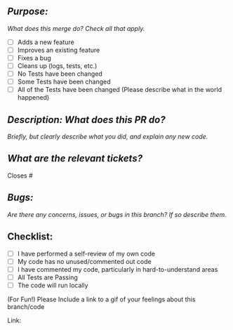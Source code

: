 ## *Purpose:*
*What does this merge do? Check all that apply.*
- [ ] Adds a new feature
- [ ] Improves an existing feature
- [ ] Fixes a bug
- [ ] Cleans up (logs, tests, etc.)
- [ ] No Tests have been changed
- [ ] Some Tests have been changed
- [ ] All of the Tests have been changed (Please describe what in the world happened)

## *Description: What does this PR do?*
*Briefly, but clearly describe what you did, and explain any new code.*


## *What are the relevant tickets?*
Closes #


## *Bugs:*
*Are there any concerns, issues, or bugs in this branch? If so describe them.*


## Checklist:
- [ ] I have performed a self-review of my own code
- [ ] My code has no unused/commented out code
- [ ] I have commented my code, particularly in hard-to-understand areas
- [ ] All Tests are Passing
- [ ] The code will run locally

(For Fun!) Please Include a link to a gif of your feelings about this branch/code

Link:
